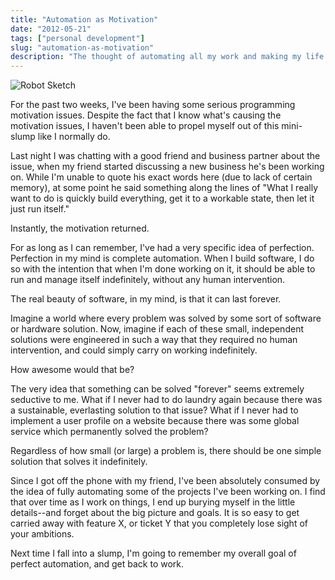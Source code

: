 ```yaml
---
title: "Automation as Motivation"
date: "2012-05-21"
tags: ["personal development"]
slug: "automation-as-motivation"
description: "The thought of automating all my work and making my life as simple as possible is really motivating to me."
---
```



![Robot Sketch][]


For the past two weeks, I've been having some serious programming motivation
issues.  Despite the fact that I know what's causing the motivation issues, I
haven't been able to propel myself out of this mini-slump like I normally do.

Last night I was chatting with a good friend and business partner about the
issue, when my friend started discussing a new business he's been working on.
While I'm unable to quote his exact words here (due to lack of certain memory),
at some point he said something along the lines of "What I really want to do is
quickly build everything, get it to a workable state, then let it just run
itself."

Instantly, the motivation returned.

For as long as I can remember, I've had a very specific idea of perfection.
Perfection in my mind is complete automation.  When I build software, I do so
with the intention that when I'm done working on it, it should be able to run
and manage itself indefinitely, without any human intervention.

The real beauty of software, in my mind, is that it can last forever.

Imagine a world where every problem was solved by some sort of software or
hardware solution.  Now, imagine if each of these small, independent solutions
were engineered in such a way that they required no human intervention, and
could simply carry on working indefinitely.

How awesome would that be?

The very idea that something can be solved "forever" seems extremely seductive
to me.  What if I never had to do laundry again because there was a
sustainable, everlasting solution to that issue?  What if I never had to
implement a user profile on a website because there was some global service
which permanently solved the problem?

Regardless of how small (or large) a problem is, there should be one simple
solution that solves it indefinitely.

Since I got off the phone with my friend, I've been absolutely consumed by the
idea of fully automating some of the projects I've been working on.  I find
that over time as I work on things, I end up burying myself in the little
details--and forget about the big picture and goals.  It is so easy to get
carried away with feature X, or ticket Y that you completely lose sight of your
ambitions.

Next time I fall into a slump, I'm going to remember my overall goal of perfect
automation, and get back to work.


  [Robot Sketch]: /static/blog/images/2012/robot-sketch.png "Robot Sketch"
